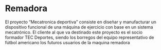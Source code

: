 # Remadora
El proyecto “Mecatronica deportiva” consiste en diseñar y manufacturar un dispositivo funcional de una máquina de ejercicio 
con base en un sistema mecatrónico. El cliente al que va destinado este proyecto es el socio formador TEC Deportes, siendo 
los borregos del equipo representativo de fútbol americano los futuros usuarios de la maquina remadora 

